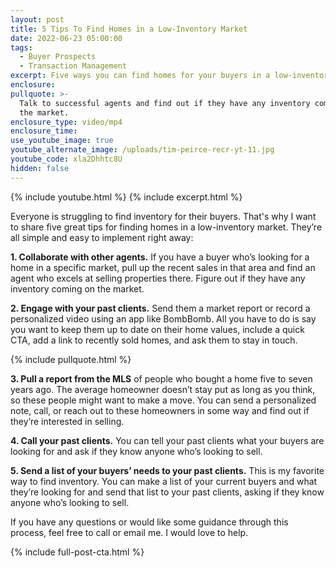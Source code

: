 ```yaml
---
layout: post
title: 5 Tips To Find Homes in a Low-Inventory Market
date: 2022-06-23 05:00:00
tags:
  - Buyer Prospects
  - Transaction Management
excerpt: Five ways you can find homes for your buyers in a low-inventory market.
enclosure:
pullquote: >-
  Talk to successful agents and find out if they have any inventory coming on
  the market.
enclosure_type: video/mp4
enclosure_time:
use_youtube_image: true
youtube_alternate_image: /uploads/tim-peirce-recr-yt-11.jpg
youtube_code: xla2Dhhtc8U
hidden: false
---
```

{% include youtube.html %} {% include excerpt.html %}

Everyone is struggling to find inventory for their buyers. That's why I want to share five great tips for finding homes in a low-inventory market. They’re all simple and easy to implement right away:

**1\. Collaborate with other agents.** If you have a buyer who’s looking for a home in a specific market, pull up the recent sales in that area and find an agent who excels at selling properties there. Figure out if they have any inventory coming on the market.

**2\. Engage with your past clients.** Send them a market report or record a personalized video using an app like BombBomb. All you have to do is say you want to keep them up to date on their home values, include a quick CTA, add a link to recently sold homes, and ask them to stay in touch.

{% include pullquote.html %}

**3\. Pull a report from the MLS** of people who bought a home five to seven years ago. The average homeowner doesn’t stay put as long as you think, so these people might want to make a move. You can send a personalized note, call, or reach out to these homeowners in some way and find out if they’re interested in selling.

**4\. Call your past clients.** You can tell your past clients what your buyers are looking for and ask if they know anyone who’s looking to sell.

**5\. Send a list of your buyers’ needs to your past clients.** This is my favorite way to find inventory. You can make a list of your current buyers and what they’re looking for and send that list to your past clients, asking if they know anyone who’s looking to sell.

If you have any questions or would like some guidance through this process, feel free to call or email me. I would love to help.

{% include full-post-cta.html %}
